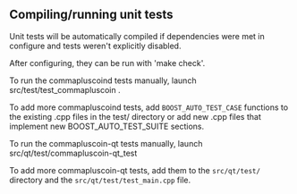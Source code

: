 Compiling/running unit tests
------------------------------------

Unit tests will be automatically compiled if dependencies were met in configure
and tests weren't explicitly disabled.

After configuring, they can be run with 'make check'.

To run the commapluscoind tests manually, launch src/test/test_commapluscoin .

To add more commapluscoind tests, add `BOOST_AUTO_TEST_CASE` functions to the existing
.cpp files in the test/ directory or add new .cpp files that
implement new BOOST_AUTO_TEST_SUITE sections.

To run the commapluscoin-qt tests manually, launch src/qt/test/commapluscoin-qt_test

To add more commapluscoin-qt tests, add them to the `src/qt/test/` directory and
the `src/qt/test/test_main.cpp` file.
